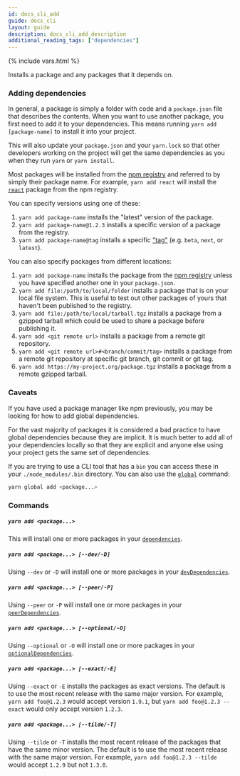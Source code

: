 ```yaml
---
id: docs_cli_add
guide: docs_cli
layout: guide
description: docs_cli_add_description
additional_reading_tags: ["dependencies"]
---
```


{% include vars.html %}

<p class="lead">Installs a package and any packages that it depends on.</p>

### Adding dependencies <a class="toc" id="toc-adding-dependencies" href="#toc-adding-dependencies"></a>

In general, a package is simply a folder with code and a `package.json` file
that describes the contents. When you want to use another package, you first
need to add it to your dependencies. This means running `yarn add [package-name]`
to install it into your project.

This will also update your `package.json` and your `yarn.lock` so that other
developers working on the project will get the same dependencies as you when
they run `yarn` or `yarn install`.

Most packages will be installed from the [npm registry](https://www.npmjs.com/)
and referred to by simply their package name. For example, `yarn add react`
will install the [`react`](https://www.npmjs.com/package/react) package from
the npm registry.

You can specify versions using one of these:

1. `yarn add package-name` installs the "latest" version of the package.
2. `yarn add package-name@1.2.3` installs a specific version of a package from
   the registry.
3. `yarn add package-name@tag` installs a specific
   ["tag"]({{url_base}}/docs/cli/tag) (e.g. `beta`, `next`, or `latest`).

You can also specify packages from different locations:

1. `yarn add package-name` installs the package from the
   [npm registry](https://www.npmjs.com/) unless you have specified another one
   in your `package.json`.
2. `yarn add file:/path/to/local/folder` installs a package that is on your
   local file system. This is useful to test out other packages of yours that
   haven't been published to the registry.
3. `yarn add file:/path/to/local/tarball.tgz` installs a package from a gzipped
   tarball which could be used to share a package before publishing it.
4. `yarn add <git remote url>` installs a package from a remote git repository.
5. `yarn add <git remote url>#<branch/commit/tag>` installs a package from a remote
   git repository at specific git branch, git commit or git tag.
6. `yarn add https://my-project.org/package.tgz` installs a package from a
   remote gzipped tarball.

### Caveats <a class="toc" id="toc-caveats" href="#toc-caveats"></a>

If you have used a package manager like npm previously, you may be looking for
how to add global dependencies.

For the vast majority of packages it is considered a bad practice to have
global dependencies because they are implicit. It is much better to add
all of your dependencies locally so that they are explicit and anyone else
using your project gets the same set of dependencies.

If you are trying to use a CLI tool that has a `bin` you can access these in
your `./node_modules/.bin` directory. You can also use the
[`global`]({{url_base}}/docs/cli/global) command:

```sh
yarn global add <package...>
```

### Commands <a class="toc" id="toc-commands" href="#toc-commands"></a>

##### `yarn add <package...>` <a class="toc" id="toc-yarn-add" href="#toc-yarn-add"></a>

This will install one or more packages in your
[`dependencies`]({{url_base}}/docs/dependency-types#toc-dependencies).

##### `yarn add <package...> [--dev/-D]` <a class="toc" id="toc-yarn-add-dev-d" href="#toc-yarn-add-dev-d"></a>

Using `--dev` or `-D` will install one or more packages in your
[`devDependencies`]({{url_base}}/docs/dependency-types#toc-dev-dependencies).

##### `yarn add <package...> [--peer/-P]` <a class="toc" id="toc-yarn-add-peer-p" href="#toc-yarn-add-peer-p"></a>

Using `--peer` or `-P` will install one or more packages in your
[`peerDependencies`]({{url_base}}/docs/dependency-types#toc-peer-dependencies).

##### `yarn add <package...> [--optional/-O]` <a class="toc" id="toc-yarn-add-optional-o" href="#toc-yarn-add-optional-o"></a>

Using `--optional` or `-O` will install one or more packages in your
[`optionalDependencies`]({{url_base}}/docs/dependency-types#toc-optional-dependencies).

##### `yarn add <package...> [--exact/-E]` <a class="toc" id="toc-yarn-add-exact-e" href="#toc-yarn-add-exact-e"></a>

Using `--exact` or `-E` installs the packages as exact versions. The default is
to use the most recent release with the same major version. For example,
`yarn add foo@1.2.3` would accept version `1.9.1`, but
`yarn add foo@1.2.3 --exact` would only accept version `1.2.3`.

##### `yarn add <package...> [--tilde/-T]` <a class="toc" id="toc-yarn-add-tilde-t" href="#toc-yarn-add-tilde-t"></a>

Using `--tilde` or `-T` installs the most recent release of the packages that
have the same minor version. The default is to use the most recent release with
the same major version. For example, `yarn add foo@1.2.3 --tilde` would accept
`1.2.9` but not `1.3.0`.
